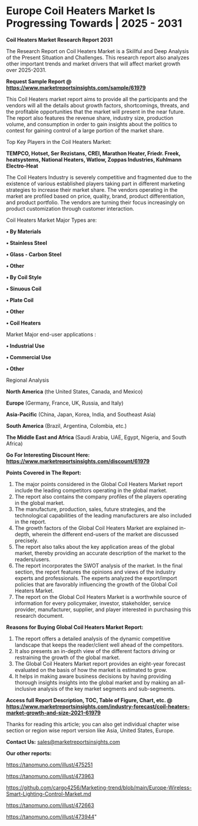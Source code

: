  # Europe Coil Heaters Market Is Progressing Towards | 2025 - 2031

<strong>Coil Heaters Market Research Report 2031</strong>

The Research Report on Coil Heaters Market is a Skillful and Deep Analysis of the Present Situation and Challenges. This research report also analyzes other important trends and market drivers that will affect market growth over 2025-2031.

<strong>Request Sample Report @ <a href=https://www.marketreportsinsights.com/sample/61979>https://www.marketreportsinsights.com/sample/61979</a></strong>

This Coil Heaters market report aims to provide all the participants and the vendors will all the details about growth factors, shortcomings, threats, and the profitable opportunities that the market will present in the near future. The report also features the revenue share, industry size, production volume, and consumption in order to gain insights about the politics to contest for gaining control of a large portion of the market share.

Top Key Players in the Coil Heaters Market:

<strong>TEMPCO, Hotset, Ser Rezistans, CREI, Marathon Heater, Friedr. Freek, heatsystems, National Heaters, Watlow, Zoppas Industries, Kuhlmann Electro-Heat</strong>

The Coil Heaters Industry is severely competitive and fragmented due to the existence of various established players taking part in different marketing strategies to increase their market share. The vendors operating in the market are profiled based on price, quality, brand, product differentiation, and product portfolio. The vendors are turning their focus increasingly on product customization through customer interaction.

Coil Heaters Market Major Types are:

<strong>• By Materials

• Stainless Steel

• Glass - Carbon Steel

• Other

• By Coil Style

• Sinuous Coil

• Plate Coil

• Other

• Coil Heaters</strong>

Market Major end-user applications :

<strong>• Industrial Use

• Commercial Use

• Other</strong>

Regional Analysis

</u><strong><b>North America</b></strong> (the United States, Canada, and Mexico)

<strong><b>Europe </b></strong>(Germany, France, UK, Russia, and Italy)

<strong><b>Asia-Pacific</b></strong> (China, Japan, Korea, India, and Southeast Asia)

<strong><b>South America</b></strong> (Brazil, Argentina, Colombia, etc.)

<strong><b>The Middle East and Africa</b></strong> (Saudi Arabia, UAE, Egypt, Nigeria, and South Africa)

<strong>Go For Interesting Discount Here: <a href=https://www.marketreportsinsights.com/discount/61979>https://www.marketreportsinsights.com/discount/61979</a></strong>

<strong>Points Covered in The Report:</strong>
<ol>
  <li>The major points considered in the Global Coil Heaters Market report include the leading competitors operating in the global market.</li>
  <li>The report also contains the company profiles of the players operating in the global market.</li>
  <li>The manufacture, production, sales, future strategies, and the technological capabilities of the leading manufacturers are also included in the report.</li>
  <li>The growth factors of the Global Coil Heaters Market are explained in-depth, wherein the different end-users of the market are discussed precisely.</li>
  <li>The report also talks about the key application areas of the global market, thereby providing an accurate description of the market to the readers/users.</li>
  <li>The report incorporates the SWOT analysis of the market. In the final section, the report features the opinions and views of the industry experts and professionals. The experts analyzed the export/import policies that are favorably influencing the growth of the Global Coil Heaters Market.</li>
  <li>The report on the Global Coil Heaters Market is a worthwhile source of information for every policymaker, investor, stakeholder, service provider, manufacturer, supplier, and player interested in purchasing this research document.</li>
</ol>
<strong>Reasons for Buying Global Coil Heaters Market Report:</strong>

<ol>
  <li>The report offers a detailed analysis of the dynamic competitive landscape that keeps the reader/client well ahead of the competitors.</li>
  <li>It also presents an in-depth view of the different factors driving or restraining the growth of the global market.</li>
  <li>The Global Coil Heaters Market report provides an eight-year forecast evaluated on the basis of how the market is estimated to grow.</li>
  <li>It helps in making aware business decisions by having providing thorough insights insights into the global market and by making an all-inclusive analysis of the key market segments and sub-segments.</li>
</ol>
<strong>Access full Report Description, TOC, Table of Figure, Chart, etc. @ <a href=https://www.marketreportsinsights.com/industry-forecast/coil-heaters-market-growth-and-size-2021-61979>https://www.marketreportsinsights.com/industry-forecast/coil-heaters-market-growth-and-size-2021-61979</a></strong>


Thanks for reading this article; you can also get individual chapter wise section or region wise report version like Asia, United States, Europe.

<strong>Contact Us:</strong>
sales@marketreportsinsights.com

<strong>Our other reports:</strong>

<a href=https://tanomuno.com/illust/475251>https://tanomuno.com/illust/475251</a>

<a href=https://tanomuno.com/illust/473963>https://tanomuno.com/illust/473963</a>

<a href=https://github.com/cargo4256/Marketing-trend/blob/main/Europe-Wireless-Smart-Lighting-Control-Market.md>https://github.com/cargo4256/Marketing-trend/blob/main/Europe-Wireless-Smart-Lighting-Control-Market.md</a>

<a href=https://tanomuno.com/illust/472663>https://tanomuno.com/illust/472663</a>

<a href=https://tanomuno.com/illust/473944>https://tanomuno.com/illust/473944</a>"

